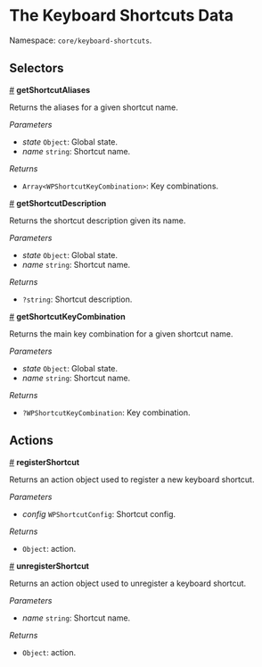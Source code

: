 # The Keyboard Shortcuts Data

Namespace: `core/keyboard-shortcuts`.

## Selectors

<!-- START TOKEN(Autogenerated selectors) -->

<a name="getShortcutAliases" href="#getShortcutAliases">#</a> **getShortcutAliases**

Returns the aliases for a given shortcut name.

_Parameters_

-   _state_ `Object`: Global state.
-   _name_ `string`: Shortcut name.

_Returns_

-   `Array<WPShortcutKeyCombination>`: Key combinations.

<a name="getShortcutDescription" href="#getShortcutDescription">#</a> **getShortcutDescription**

Returns the shortcut description given its name.

_Parameters_

-   _state_ `Object`: Global state.
-   _name_ `string`: Shortcut name.

_Returns_

-   `?string`: Shortcut description.

<a name="getShortcutKeyCombination" href="#getShortcutKeyCombination">#</a> **getShortcutKeyCombination**

Returns the main key combination for a given shortcut name.

_Parameters_

-   _state_ `Object`: Global state.
-   _name_ `string`: Shortcut name.

_Returns_

-   `?WPShortcutKeyCombination`: Key combination.


<!-- END TOKEN(Autogenerated selectors) -->

## Actions

<!-- START TOKEN(Autogenerated actions) -->

<a name="registerShortcut" href="#registerShortcut">#</a> **registerShortcut**

Returns an action object used to register a new keyboard shortcut.

_Parameters_

-   _config_ `WPShortcutConfig`: Shortcut config.

_Returns_

-   `Object`: action.

<a name="unregisterShortcut" href="#unregisterShortcut">#</a> **unregisterShortcut**

Returns an action object used to unregister a keyboard shortcut.

_Parameters_

-   _name_ `string`: Shortcut name.

_Returns_

-   `Object`: action.

<!-- END TOKEN(Autogenerated actions) -->
